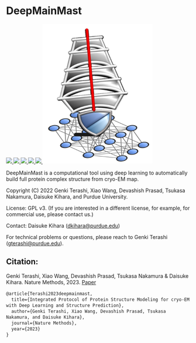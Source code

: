 # DeepMainMast

<a href="https://github.com/marktext/marktext/releases/latest">
   <img src="https://img.shields.io/badge/DeepMainMast-v1.0.0-green">
   <img src="https://img.shields.io/badge/platform-Linux%20%7C%20Mac%20-green">
   <img src="https://img.shields.io/badge/Language-python3-green">
   <img src="https://img.shields.io/badge/dependencies-tested-green">
   <img src="https://img.shields.io/badge/licence-GNU-green">
</a>  

<img src="DeepMainMast_Logo.png" height=380 width=300/>

DeepMainMast is a computational tool using deep learning to automatically build full protein complex structure from cryo-EM map.  

Copyright (C) 2022 Genki Terashi, Xiao Wang, Devashish Prasad, Tsukasa Nakamura, Daisuke Kihara, and Purdue University. 

License: GPL v3. (If you are interested in a different license, for example, for commercial use, please contact us.) 

Contact: Daisuke Kihara (dkihara@purdue.edu)

For technical problems or questions, please reach to Genki Terashi (gterashi@purdue.edu).

## Citation:

Genki Terashi, Xiao Wang, Devashish Prasad, Tsukasa Nakamura & Daisuke Kihara. Nature Methods, 2023.
[Paper]()
```
@article{Terashi2023deepmainmast,   
  title={Integrated Protocol of Protein Structure Modeling for cryo-EM with Deep Learning and Structure Prediction},   
  author={Genki Terashi, Xiao Wang, Devashish Prasad, Tsukasa Nakamura, and Daisuke Kihara},    
  journal={Nature Methods},    
  year={2023}    
}   
```
